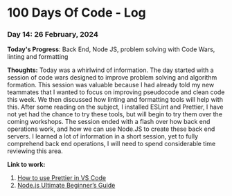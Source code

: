 # 100 Days Of Code - Log

### Day 14: 26 February, 2024 

**Today's Progress**: Back End, Node JS, problem solving with Code Wars, linting and formatting

**Thoughts:** Today was a whirlwind of information. The day started with a session of code wars designed to improve problem solving and algorithm formation. This session was valuable because I had already told my new teammates that I wanted to focus on improving pseudocode and clean code this week. We then discussed how linting and formatting tools will help with this. After some reading on the subject, I installed ESLint and Prettier, I have not yet had the chance to try these tools, but will begin to try them over the coming workshops. The session ended with a flash over how back end operations work, and how we can use Node.JS to create these back end servers. I learned a lot of information in a short session, yet to fully comprehend back end operations, I will need to spend considerable time reviewing this area.

**Link to work:** 
1. [How to use Prettier in VS Code](https://www.robinwieruch.de/how-to-use-prettier-vscode/)
2. [Node.js Ultimate Beginner’s Guide](https://www.youtube.com/watch?v=ENrzD9HAZK4)